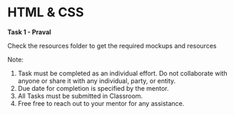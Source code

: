 # HTML & CSS

**Task 1 - Praval**

Check the resources folder to get the required mockups and resources  

Note:
1. Task must be completed as an individual effort. Do not collaborate with anyone or share it with any individual, party, or entity.
2. Due date for completion is specified by the mentor.
3. All Tasks must be submitted in Classroom.
4. Free free to reach out to your mentor for any assistance.
